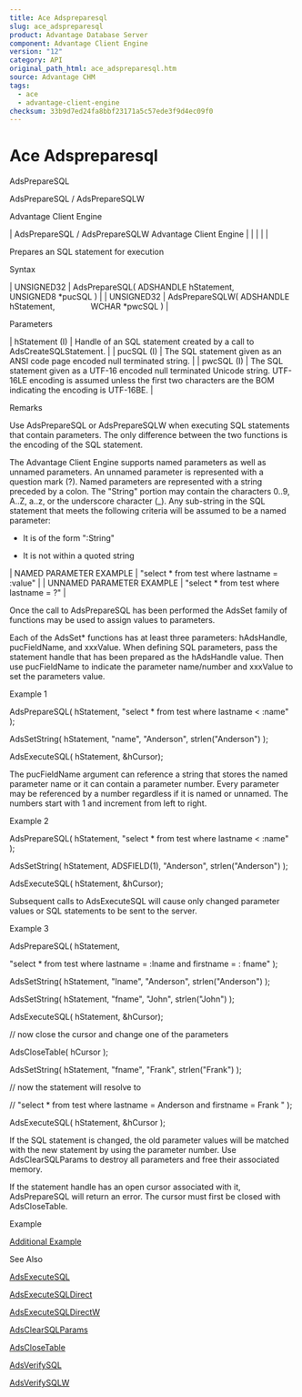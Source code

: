 ```yaml
---
title: Ace Adspreparesql
slug: ace_adspreparesql
product: Advantage Database Server
component: Advantage Client Engine
version: "12"
category: API
original_path_html: ace_adspreparesql.htm
source: Advantage CHM
tags:
  - ace
  - advantage-client-engine
checksum: 33b9d7ed24fa8bbf23171a5c57ede3f9d4ec09f0
---
```


# Ace Adspreparesql

AdsPrepareSQL

AdsPrepareSQL / AdsPrepareSQLW

Advantage Client Engine

| AdsPrepareSQL / AdsPrepareSQLW  Advantage Client Engine |  |  |  |  |

Prepares an SQL statement for execution

Syntax

| UNSIGNED32 | AdsPrepareSQL( ADSHANDLE hStatement,                UNSIGNED8 \*pucSQL ) |
| UNSIGNED32 | AdsPrepareSQLW( ADSHANDLE hStatement,                 WCHAR \*pwcSQL ) |

Parameters

| hStatement (I) | Handle of an SQL statement created by a call to AdsCreateSQLStatement. |
| pucSQL (I) | The SQL statement given as an ANSI code page encoded null terminated string. |
| pwcSQL (I) | The SQL statement given as a UTF-16 encoded null terminated Unicode string. UTF-16LE encoding is assumed unless the first two characters are the BOM indicating the encoding is UTF-16BE. |

Remarks

Use AdsPrepareSQL or AdsPrepareSQLW when executing SQL statements that contain parameters. The only difference between the two functions is the encoding of the SQL statement.

The Advantage Client Engine supports named parameters as well as unnamed parameters. An unnamed parameter is represented with a question mark (?). Named parameters are represented with a string preceded by a colon. The "String" portion may contain the characters 0..9, A..Z, a..z, or the underscore character (\_). Any sub-string in the SQL statement that meets the following criteria will be assumed to be a named parameter:

- It is of the form ":String"

- It is not within a quoted string

| NAMED PARAMETER EXAMPLE | "select \* from test where lastname = :value" |
| UNNAMED PARAMETER EXAMPLE | "select \* from test where lastname = ?" |

Once the call to AdsPrepareSQL has been performed the AdsSet family of functions may be used to assign values to parameters.

Each of the AdsSet\* functions has at least three parameters: hAdsHandle, pucFieldName, and xxxValue. When defining SQL parameters, pass the statement handle that has been prepared as the hAdsHandle value. Then use pucFieldName to indicate the parameter name/number and xxxValue to set the parameters value.

Example 1

AdsPrepareSQL( hStatement, "select \* from test where lastname < :name" );

AdsSetString( hStatement, "name", "Anderson", strlen("Anderson") );

AdsExecuteSQL( hStatement, &hCursor);

The pucFieldName argument can reference a string that stores the named parameter name or it can contain a parameter number. Every parameter may be referenced by a number regardless if it is named or unnamed. The numbers start with 1 and increment from left to right.

Example 2

AdsPrepareSQL( hStatement, "select \* from test where lastname < :name" );

AdsSetString( hStatement, ADSFIELD(1), "Anderson", strlen("Anderson") );

AdsExecuteSQL( hStatement, &hCursor);

Subsequent calls to AdsExecuteSQL will cause only changed parameter values or SQL statements to be sent to the server.

Example 3

AdsPrepareSQL( hStatement,

"select \* from test where lastname = :lname and firstname = : fname" );

AdsSetString( hStatement, "lname", "Anderson", strlen("Anderson") );

AdsSetString( hStatement, "fname", "John", strlen("John") );

AdsExecuteSQL( hStatement, &hCursor);

// now close the cursor and change one of the parameters

AdsCloseTable( hCursor );

AdsSetString( hStatement, "fname", "Frank", strlen("Frank") );

// now the statement will resolve to

// "select \* from test where lastname = Anderson and firstname = Frank " );

AdsExecuteSQL( hStatement, &hCursor );

If the SQL statement is changed, the old parameter values will be matched with the new statement by using the parameter number. Use AdsClearSQLParams to destroy all parameters and free their associated memory.

If the statement handle has an open cursor associated with it, AdsPrepareSQL will return an error. The cursor must first be closed with AdsCloseTable.

Example

[Additional Example](ace_more_examples.md#adspreparesqlexample)

See Also

[AdsExecuteSQL](ace_adsexecutesql.md)

[AdsExecuteSQLDirect](ace_adsexecutesqldirect.md)

[AdsExecuteSQLDirectW](ace_adsexecutesqldirect.md)

[AdsClearSQLParams](ace_adsclearsqlparams.md)

[AdsCloseTable](ace_adsclosetable.md)

[AdsVerifySQL](ace_adsverifysql.md)

[AdsVerifySQLW](ace_adsverifysql.md)
